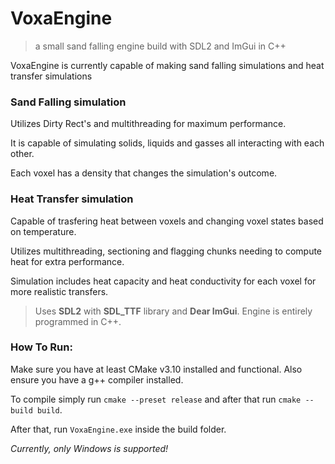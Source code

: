 # **VoxaEngine**
> a small sand falling engine build with SDL2 and ImGui in C++

VoxaEngine is currently capable of making sand falling simulations and heat transfer simulations

### Sand Falling simulation
Utilizes Dirty Rect's and multithreading for maximum performance.

It is capable of simulating solids, liquids and gasses all interacting with each other.

Each voxel has a density that changes the simulation's outcome.

### Heat Transfer simulation
Capable of trasfering heat between voxels and changing voxel states based on temperature.

Utilizes multithreading, sectioning and flagging chunks needing to compute heat for extra performance.

Simulation includes heat capacity and heat conductivity for each voxel for more realistic transfers.



> Uses **SDL2** with **SDL_TTF** library and **Dear ImGui**. Engine is entirely programmed in C++.

### How To Run:

Make sure you have at least CMake v3.10 installed and functional. Also ensure you have a g++ compiler installed. 

To compile simply run `cmake --preset release` and after that run `cmake --build build`.

After that, run `VoxaEngine.exe` inside the build folder.

*Currently, only Windows is supported!*